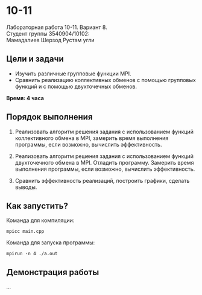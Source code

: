 # 10-11
Лабораторная работа 10-11. Вариант 8.<br>
Студент группы 3540904/10102:<br>
Мамадалиев Шерзод Рустам угли

## Цели и задачи
- Изучить различные групповые функции MPI. 
- Сравнить реализацию коллективных обменов с помощью групповых функций и с помощью двухточечных обменов.

**Время: 4 часа**

## Порядок выполнения
1. Реализовать алгоритм решения задания с использованием функций
коллективного обмена в MPI, замерить время выполнения программы, если
возможно, вычислить эффективность.

2. Реализовать алгоритм решения задания с использованием функций
двухточечного обмена в MPI. Отладить программу. Замерить время выполнения программы, если возможно, вычислить эффективность.

3. Сравнить эффективность реализаций, построить графики, сделать выводы.

## Как запустить?
Команда для компиляции:
```
mpicc main.cpp
```

Команда для запуска программы:
```
mpirun -n 4 ./a.out
```

## Демонстрация работы
...
